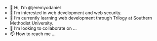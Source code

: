 - 👋 Hi, I’m @jeremyodaniel
- 👀 I’m interested in web development and web security.
- 🌱 I’m currently learning web development through Trilogy at Southern Methodist University.
- 💞️ I’m looking to collaborate on ...
- 📫 How to reach me ...

<!---
jeremyodaniel/jeremyodaniel is a ✨ special ✨ repository because its `README.md` (this file) appears on your GitHub profile.
You can click the Preview link to take a look at your changes.
--->
